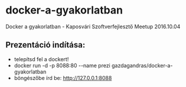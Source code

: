 # docker-a-gyakorlatban
Docker a gyakorlatban - Kaposvári Szoftverfejlesztő Meetup 2016.10.04

## Prezentáció indítása:

* telepítsd fel a dockert!
* docker run -d -p 8088:80 --name prezi gazdagandras/docker-a-gyakorlatban
* böngészőbe írd be: http://127.0.0.1:8088
